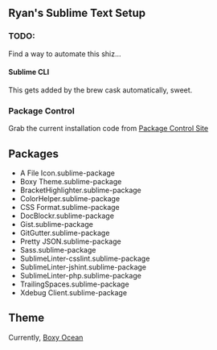## Ryan's Sublime Text Setup

### TODO:

Find a way to automate this shiz...

#### Sublime CLI

This gets added by the brew cask automatically, sweet.


### Package Control

Grab the current installation code from [Package Control Site](https://packagecontrol.io/installation)


## Packages

* A File Icon.sublime-package
* Boxy Theme.sublime-package
* BracketHighlighter.sublime-package
* ColorHelper.sublime-package
* CSS Format.sublime-package
* DocBlockr.sublime-package
* Gist.sublime-package
* GitGutter.sublime-package
* Pretty JSON.sublime-package
* Sass.sublime-package
* SublimeLinter-csslint.sublime-package
* SublimeLinter-jshint.sublime-package
* SublimeLinter-php.sublime-package
* TrailingSpaces.sublime-package
* Xdebug Client.sublime-package


## Theme

Currently, [Boxy Ocean](https://packagecontrol.io/packages/Boxy%20Theme)
